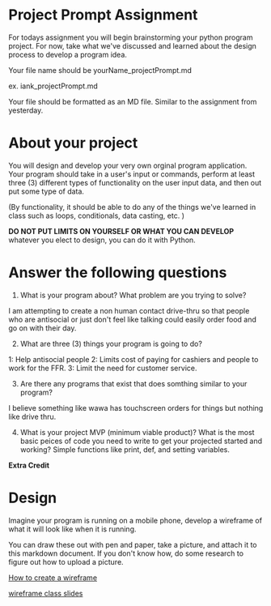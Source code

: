 # Project Prompt Assignment
For todays assignment you will begin brainstorming your python program project.
For now, take what we've discussed and learned about the design process to develop a program idea.

Your file name should be yourName_projectPrompt.md

ex. iank_projectPrompt.md

Your file should be formatted as an MD file. Similar to the assignment from yesterday.

# About your project
You will design and develop your very own orginal program application. Your program should take in a user's input or commands, perform at least three (3) different types of functionality on the user input data, and then out put some type of data. 

(By functionality, it should be able to do any of the things we've learned in class such as loops, conditionals, data casting, etc. )

**DO NOT PUT LIMITS ON YOURSELF OR WHAT YOU CAN DEVELOP**
whatever you elect to design, you can do it with Python.

# Answer the following questions

1. What is your program about? What problem are you trying to solve?

I am attempting to create a non human contact drive-thru so that people who are antisocial or just don't
feel like talking could easily order food and go on with their day.

2. What are three (3) things your program is going to do?

1: Help antisocial people
2: Limits cost of paying for cashiers and people to work for the FFR.
3: Limit the need for customer service.

3. Are there any programs that exist that does somthing similar to your program?

I believe something like wawa has touchscreen orders for things but nothing like drive thru.

4. What is your project MVP (minimum viable product)? What is the most basic peices of code
you need to write to get your projected started and working?
 Simple functions like print, def, and setting variables.


**Extra Credit**
# Design
Imagine your program is running on a mobile phone, develop a wireframe of what it will 
look like when it is running.

You can draw these out with pen and paper, take a picture, and attach it to this markdown document. 
If you don't know how, do some research to figure out how to upload a picture. 

[How to create a wireframe](https://balsamiq.com/learn/articles/mobile-app-wireframing-guide/)

[wireframe class slides](https://docs.google.com/presentation/d/1_135RwxXnw2J8A9oIMzhGA1Goas491wAGrH4WN2iCHQ/edit?usp=sharing)